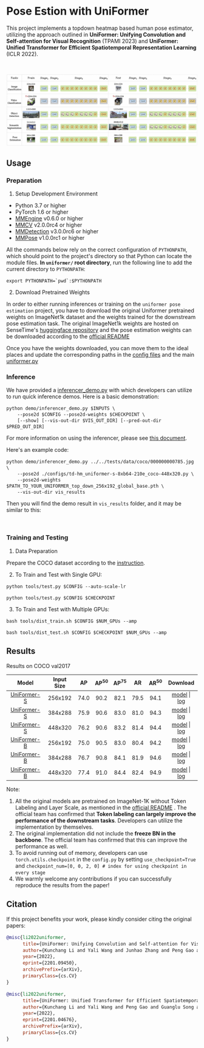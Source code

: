 # Pose Estion with UniFormer

This project implements a topdown heatmap based human pose estimator, utilizing the approach outlined in **UniFormer: Unifying Convolution and Self-attention for Visual Recognition** (TPAMI 2023) and **UniFormer: Unified Transformer for Efficient Spatiotemporal Representation Learning** (ICLR 2022).

<img src="https://raw.githubusercontent.com/Sense-X/UniFormer/main/figures/framework.png" alt><br>

<img src="https://raw.githubusercontent.com/Sense-X/UniFormer/main/figures/dense_adaption.jpg" alt><br>

## Usage

### Preparation

1. Setup Development Environment

- Python 3.7 or higher
- PyTorch 1.6 or higher
- [MMEngine](https://github.com/open-mmlab/mmengine) v0.6.0 or higher
- [MMCV](https://github.com/open-mmlab/mmcv) v2.0.0rc4 or higher
- [MMDetection](https://github.com/open-mmlab/mmdetection) v3.0.0rc6 or higher
- [MMPose](https://github.com/open-mmlab/mmpose) v1.0.0rc1 or higher

All the commands below rely on the correct configuration of `PYTHONPATH`, which should point to the project's directory so that Python can locate the module files. **In `uniformer/` root directory**, run the following line to add the current directory to `PYTHONPATH`:

```shell
export PYTHONPATH=`pwd`:$PYTHONPATH
```

2. Download Pretrained Weights

In order to either running inferences or training on the `uniformer pose estimation` project, you have to download the original Uniformer pretrained weights on ImageNet1k dataset and the weights trained for the downstream pose estimation task. The original ImageNet1k weights are hosted on SenseTime's [huggingface repository](https://huggingface.co/Sense-X/uniformer_image) and the pose estimation weights can be downloaded according to the [official README](https://github.com/Sense-X/UniFormer/tree/main/pose_estimation)

Once you have the weights downloaded, you can move them to the ideal places and update the corresponding paths in the [config files](./configs/) and the main [uniformer.py](./models/uniformer.py)

### Inference

We have provided a [inferencer_demo.py](../../demo/inferencer_demo.py) with which developers can utilize to run quick inference demos. Here is a basic demonstration:

```shell
python demo/inferencer_demo.py $INPUTS \
    --pose2d $CONFIG --pose2d-weights $CHECKPOINT \
    [--show] [--vis-out-dir $VIS_OUT_DIR] [--pred-out-dir $PRED_OUT_DIR]
```

For more information on using the inferencer, please see [this document](https://mmpose.readthedocs.io/en/latest/user_guides/inference.html#out-of-the-box-inferencer).

Here's an example code:

```shell
python demo/inferencer_demo.py ../../tests/data/coco/000000000785.jpg \
    --pose2d ./configs/td-hm_uniformer-s-8xb64-210e_coco-448x320.py \
    --pose2d-weights $PATH_TO_YOUR_UNIFORMER_top_down_256x192_global_base.pth \
    --vis-out-dir vis_results
```

Then you will find the demo result in `vis_results` folder, and it may be similar to this:

<img src="https://github.com/open-mmlab/mmpose/assets/7219519/6f939457-d714-477a-9cc7-27aa98acc4af" height="360px" alt><br>

### Training and Testing

1. Data Preparation

Prepare the COCO dataset according to the [instruction](https://mmpose.readthedocs.io/en/latest/dataset_zoo/2d_body_keypoint.html#coco).

2. To Train and Test with Single GPU:

```shell
python tools/test.py $CONFIG --auto-scale-lr
```

```shell
python tools/test.py $CONFIG $CHECKPOINT
```

3. To Train and Test with Multiple GPUs:

```shell
bash tools/dist_train.sh $CONFIG $NUM_GPUs --amp
```

```shell
bash tools/dist_test.sh $CONFIG $CHECKPOINT $NUM_GPUs --amp
```

## Results

Results on COCO val2017

|                                Model                                | Input Size |  AP  | AP<sup>50</sup> | AP<sup>75</sup> |  AR  | AR<sup>50</sup> |                                Download                                |
| :-----------------------------------------------------------------: | :--------: | :--: | :-------------: | :-------------: | :--: | :-------------: | :--------------------------------------------------------------------: |
| [UniFormer-S](./configs/td-hm_uniformer-s-8xb128-210e_coco-256x192.py) |  256x192   | 74.0 |      90.2       |      82.1       | 79.5 |      94.1       | [model](https://drive.google.com/file/d/162R0JuTpf3gpLe1IK6oxRoQK7JSj4ylx/view?usp=sharing) \| [log](https://drive.google.com/file/d/15j40u97Db6TA2gMHdn0yFEsDFb5SMBy4/view?usp=sharing) |
| [UniFormer-S](./configs/td-hm_uniformer-s-8xb128-210e_coco-384x288.py) |  384x288   | 75.9 |      90.6       |      83.0       | 81.0 |      94.3       | [model](https://drive.google.com/file/d/163vuFkpcgVOthC05jCwjGzo78Nr0eikW/view?usp=sharing) \| [log](https://drive.google.com/file/d/15X9M_5cq9RQMgs64Yn9YvV5k5f0zOBHo/view?usp=sharing) |
| [UniFormer-S](./configs/td-hm_uniformer-s-8xb64-210e_coco-448x320.py) |  448x320   | 76.2 |      90.6       |      83.2       | 81.4 |      94.4       | [model](https://drive.google.com/file/d/165nQRsT58SXJegcttksHwDn46Fme5dGX/view?usp=sharing) \| [log](https://drive.google.com/file/d/15IJjSWp4R5OybMdV2CZEUx_TwXdTMOee/view?usp=sharing) |
| [UniFormer-B](./configs/_base_/td-hm_uniformer-b-8xb128-210e_coco-256x192.py) |  256x192   | 75.0 |      90.5       |      83.0       | 80.4 |      94.2       | [model](https://drive.google.com/file/d/15tzJaRyEzyWp2mQhpjDbBzuGoyCaJJ-2/view?usp=sharing) \| [log](https://drive.google.com/file/d/15jJyTPcJKj_id0PNdytloqt7yjH2M8UR/view?usp=sharing) |
| [UniFormer-B](./configs/_base_/td-hm_uniformer-b-8xb32-210e_coco-384x288.py) |  384x288   | 76.7 |      90.8       |      84.1       | 81.9 |      94.6       | [model](https://drive.google.com/file/d/15qtUaOR_C7-vooheJE75mhA9oJQt3gSx/view?usp=sharing) \| [log](https://drive.google.com/file/d/15L1Uxo_uRSMlGnOvWzAzkJLKX6Qh_xNw/view?usp=sharing) |
| [UniFormer-B](./configs/_base_/td-hm_uniformer-b-8xb32-210e_coco-448x320.py) |  448x320   | 77.4 |      91.0       |      84.4       | 82.4 |      94.9       | [model](https://drive.google.com/file/d/156iNxetiCk8JJz41aFDmFh9cQbCaMk3D/view?usp=sharing) \| [log](https://drive.google.com/file/d/15aRpZc2Tie5gsn3_l-aXto1MrC9wyzMC/view?usp=sharing) |

Note:

1. All the original models are pretrained on ImageNet-1K without Token Labeling and Layer Scale, as mentioned in the [official README](https://github.com/Sense-X/UniFormer/tree/main/pose_estimation) . The official team has confirmed that **Token labeling can largely improve the performance of the downstream tasks**. Developers can utilize the implementation by themselves.
2. The original implementation did not include the **freeze BN in the backbone**. The official team has confirmed that this can improve the performance as well.
3. To avoid running out of memory, developers can use `torch.utils.checkpoint` in the `config.py` by setting `use_checkpoint=True` and `checkpoint_num=[0, 0, 2, 0] # index for using checkpoint in every stage`
4. We warmly welcome any contributions if you can successfully reproduce the results from the paper!

## Citation

If this project benefits your work, please kindly consider citing the original papers:

```bibtex
@misc{li2022uniformer,
      title={UniFormer: Unifying Convolution and Self-attention for Visual Recognition},
      author={Kunchang Li and Yali Wang and Junhao Zhang and Peng Gao and Guanglu Song and Yu Liu and Hongsheng Li and Yu Qiao},
      year={2022},
      eprint={2201.09450},
      archivePrefix={arXiv},
      primaryClass={cs.CV}
}
```

```bibtex
@misc{li2022uniformer,
      title={UniFormer: Unified Transformer for Efficient Spatiotemporal Representation Learning},
      author={Kunchang Li and Yali Wang and Peng Gao and Guanglu Song and Yu Liu and Hongsheng Li and Yu Qiao},
      year={2022},
      eprint={2201.04676},
      archivePrefix={arXiv},
      primaryClass={cs.CV}
}
```

